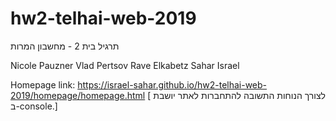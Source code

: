 # hw2-telhai-web-2019
תרגיל בית  2 - מחשבון המרות

Nicole Pauzner
Vlad Pertsov
Rave Elkabetz
Sahar Israel

Homepage link:
https://israel-sahar.github.io/hw2-telhai-web-2019/homepage/homepage.html
[ לצורך הנוחות התשובה להתחברות לאתר יושבת ב-console.]
